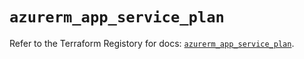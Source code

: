# `azurerm_app_service_plan`

Refer to the Terraform Registory for docs: [`azurerm_app_service_plan`](https://www.terraform.io/docs/providers/azurerm/r/app_service_plan).
